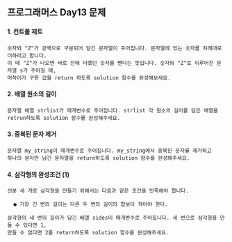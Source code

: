 ## 프로그래머스 Day13 문제
#### 1. 컨트롤 제트

```
숫자와 "Z"가 공백으로 구분되어 담긴 문자열이 주어집니다. 문자열에 있는 숫자를 차례대로 더하려고 합니다.
이 때 "Z"가 나오면 바로 전에 더했던 숫자를 뺀다는 뜻입니다. 숫자와 "Z"로 이루어진 문자열 s가 주어질 때,
머쓱이가 구한 값을 return 하도록 solution 함수를 완성해보세요.
```

#### 2. 배열 원소의 길이
```
문자열 배열 strlist가 매개변수로 주어집니다. strlist 각 원소의 길이를 담은 배열을
retrun하도록 solution 함수를 완성해주세요.
```

#### 3. 중복된 문자 제거

```
문자열 my_string이 매개변수로 주어집니다. my_string에서 중복된 문자를 제거하고
하나의 문자만 남긴 문자열을 return하도록 solution 함수를 완성해주세요.
```

#### 4. 삼각형의 완성조건 (1)

```
선분 세 개로 삼각형을 만들기 위해서는 다음과 같은 조건을 만족해야 합니다.

  ● 가장 긴 변의 길이는 다른 두 변의 길이의 합보다 작아야 한다.

삼각형의 세 변의 길이가 담긴 배열 sides이 매개변수로 주어집니다. 세 변으로 삼각형을 만들 수 있다면 1,
만들 수 없다면 2를 return하도록 solution 함수를 완성해주세요.
```


